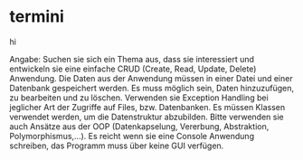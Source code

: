 # termini
hi

Angabe:
Suchen sie sich ein Thema aus, dass sie interessiert und entwickeln sie eine einfache CRUD (Create, Read, Update, Delete) Anwendung. 
Die Daten aus der Anwendung müssen in einer Datei und einer Datenbank gespeichert werden.
Es muss möglich sein, Daten hinzuzufügen, zu bearbeiten und zu löschen.
Verwenden sie Exception Handling bei jeglicher Art der Zugriffe auf Files, bzw. Datenbanken.
Es müssen Klassen verwendet werden, um die Datenstruktur abzubilden. 
Bitte verwenden sie auch Ansätze aus der OOP (Datenkapselung, Vererbung, Abstraktion, Polymorphismus,...).
Es reicht wenn sie eine Console Anwendung schreiben, das Programm muss über keine GUI verfügen.
